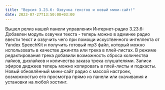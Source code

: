 ```yaml
---
title: "Версия 3.23.6: Озвучка текстов и новый мини-сайт!"
date: 2023-07-27T13:50:08+03:00
---
```


Вышел релиз нашей панели управления Интернет-радио 3.23.6: Добавлен модуль озвучки текста - теперь можно в админке радио ввести текст и озвучить чего при помощи искуственного интеллекта от Yandex SpeechKit и получить готовый mp3 файл, который можно использовать в качестве джингла или трека в плей-листах. В режиме редактирования трека добавили возможность сброса количества лайков, дизлайков и количества заказа трека слушателями. Записи эфиров диджеев теперь можно копировать в плей-листы и подкасты. Новый обновлённый мини-сайт радио с массой настроек, возможностью его просмотра прямо из панели или скачивания и установки на любой хостинг.